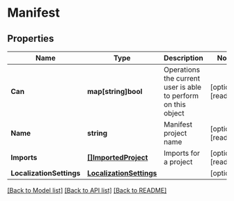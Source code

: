 # Manifest

## Properties

Name | Type | Description | Notes
------------ | ------------- | ------------- | -------------
**Can** | **map[string]bool** | Operations the current user is able to perform on this object | [optional] [readonly] 
**Name** | **string** | Manifest project name | [optional] [readonly] 
**Imports** | [**[]ImportedProject**](ImportedProject.md) | Imports for a project | [optional] [readonly] 
**LocalizationSettings** | [**LocalizationSettings**](LocalizationSettings.md) |  | [optional] 

[[Back to Model list]](../README.md#documentation-for-models) [[Back to API list]](../README.md#documentation-for-api-endpoints) [[Back to README]](../README.md)


